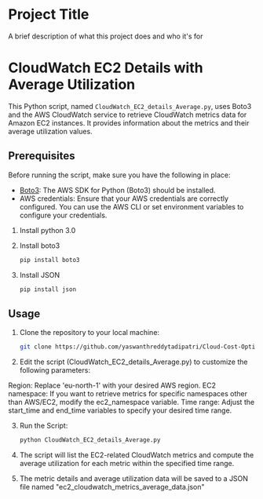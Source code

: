 
# Project Title

A brief description of what this project does and who it's for

# CloudWatch EC2 Details with Average Utilization

This Python script, named `CloudWatch_EC2_details_Average.py`, uses Boto3 and the AWS CloudWatch service to retrieve CloudWatch metrics data for Amazon EC2 instances. It provides information about the metrics and their average utilization values.

## Prerequisites

Before running the script, make sure you have the following in place:

- [Boto3](https://aws.amazon.com/sdk-for-python/): The AWS SDK for Python (Boto3) should be installed.
- AWS credentials: Ensure that your AWS credentials are correctly configured. You can use the AWS CLI or set environment variables to configure your credentials.

1. Install python 3.0

2. Install boto3
   ```sh
   pip install boto3

3. Install JSON
    ```sh
    pip install json

## Usage

1. Clone the repository to your local machine:

   ```sh
   git clone https://github.com/yaswanthreddytadipatri/Cloud-Cost-Optimizer-for-EC2.git

2. Edit the script (CloudWatch_EC2_details_Average.py) to customize the following parameters:

Region: Replace 'eu-north-1' with your desired AWS region.
EC2 namespace: If you want to retrieve metrics for specific namespaces other than AWS/EC2, modify the ec2_namespace variable.
Time range: Adjust the start_time and end_time variables to specify your desired time range.

3. Run the Script: 

    ```sh
    python CloudWatch_EC2_details_Average.py

4. The script will list the EC2-related CloudWatch metrics and compute the average utilization for each metric within the specified time range.

5. The metric details and average utilization data will be saved to a JSON file named "ec2_cloudwatch_metrics_average_data.json"



